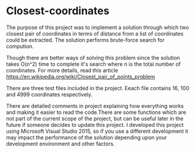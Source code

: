 # Closest-coordinates

The purpose of this project was to implement a solution through which two closest pair of coordinates in terms of distance from a list of coordinates could be extracted. The solution performs brute-force search for compution. 

Though there are better ways of solving this problem since the solution takes  O(n^2) time to complete it's search where n is
the total number of coordinates. For more details, read this article https://en.wikipedia.org/wiki/Closest_pair_of_points_problem

There are three test files included in the project. Eeach file contains 16, 100 and 4999 coordinates respectively.

There are detailed comments in project explaining how everything works and making it easier to read the code.There are some
functions which are not part of the current scope of the project, but can be useful later in the future if someone decides
to update this project. I developed this project using Microsoft Visual Studio 2015, so if you use a different development
it may impact the performance of the solution depending upon your development environment and other factors.

